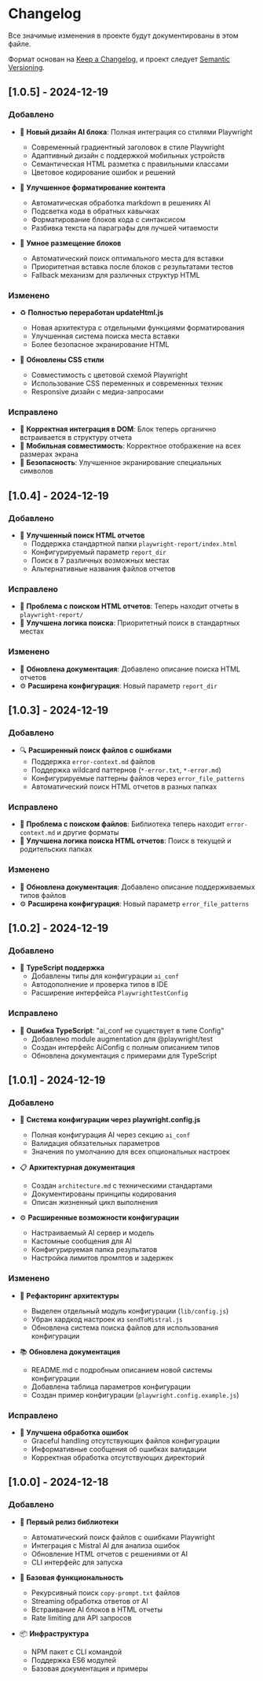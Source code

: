 # Changelog

Все значимые изменения в проекте будут документированы в этом файле.

Формат основан на [Keep a Changelog](https://keepachangelog.com/ru/1.0.0/),
и проект следует [Semantic Versioning](https://semver.org/spec/v2.0.0.html).

## [1.0.5] - 2024-12-19

### Добавлено
- 🎨 **Новый дизайн AI блока**: Полная интеграция со стилями Playwright
  - Современный градиентный заголовок в стиле Playwright
  - Адаптивный дизайн с поддержкой мобильных устройств
  - Семантическая HTML разметка с правильными классами
  - Цветовое кодирование ошибок и решений

- 🔧 **Улучшенное форматирование контента**
  - Автоматическая обработка markdown в решениях AI
  - Подсветка кода в обратных кавычках
  - Форматирование блоков кода с синтаксисом
  - Разбивка текста на параграфы для лучшей читаемости

- 🎯 **Умное размещение блоков**
  - Автоматический поиск оптимального места для вставки
  - Приоритетная вставка после блоков с результатами тестов
  - Fallback механизм для различных структур HTML

### Изменено
- ♻️ **Полностью переработан updateHtml.js**
  - Новая архитектура с отдельными функциями форматирования
  - Улучшенная система поиска места вставки
  - Более безопасное экранирование HTML

- 🎨 **Обновлены CSS стили**
  - Совместимость с цветовой схемой Playwright
  - Использование CSS переменных и современных техник
  - Responsive дизайн с медиа-запросами

### Исправлено
- 🐛 **Корректная интеграция в DOM**: Блок теперь органично встраивается в структуру отчета
- 📱 **Мобильная совместимость**: Корректное отображение на всех размерах экрана
- 🔧 **Безопасность**: Улучшенное экранирование специальных символов

## [1.0.4] - 2024-12-19

### Добавлено
- 📄 **Улучшенный поиск HTML отчетов**
  - Поддержка стандартной папки `playwright-report/index.html`
  - Конфигурируемый параметр `report_dir`
  - Поиск в 7 различных возможных местах
  - Альтернативные названия файлов отчетов

### Исправлено
- 🐛 **Проблема с поиском HTML отчетов**: Теперь находит отчеты в `playwright-report/`
- 🔧 **Улучшена логика поиска**: Приоритетный поиск в стандартных местах

### Изменено
- 📝 **Обновлена документация**: Добавлено описание поиска HTML отчетов
- ⚙️ **Расширена конфигурация**: Новый параметр `report_dir`

## [1.0.3] - 2024-12-19

### Добавлено
- 🔍 **Расширенный поиск файлов с ошибками**
  - Поддержка `error-context.md` файлов
  - Поддержка wildcard паттернов (`*-error.txt`, `*-error.md`)
  - Конфигурируемые паттерны файлов через `error_file_patterns`
  - Автоматический поиск HTML отчетов в разных папках

### Исправлено
- 🐛 **Проблема с поиском файлов**: Библиотека теперь находит `error-context.md` и другие форматы
- 🔧 **Улучшена логика поиска HTML отчетов**: Поиск в текущей и родительских папках

### Изменено
- 📝 **Обновлена документация**: Добавлено описание поддерживаемых типов файлов
- ⚙️ **Расширена конфигурация**: Новый параметр `error_file_patterns`

## [1.0.2] - 2024-12-19

### Добавлено
- 🔷 **TypeScript поддержка**
  - Добавлены типы для конфигурации `ai_conf`
  - Автодополнение и проверка типов в IDE
  - Расширение интерфейса `PlaywrightTestConfig`

### Исправлено
- 🐛 **Ошибка TypeScript**: "ai_conf не существует в типе Config"
  - Добавлено module augmentation для @playwright/test
  - Создан интерфейс AiConfig с полным описанием типов
  - Обновлена документация с примерами для TypeScript

## [1.0.1] - 2024-12-19

### Добавлено
- 🔧 **Система конфигурации через playwright.config.js**
  - Полная конфигурация AI через секцию `ai_conf`
  - Валидация обязательных параметров
  - Значения по умолчанию для всех опциональных настроек
  
- 📋 **Архитектурная документация**
  - Создан `architecture.md` с техническими стандартами
  - Документированы принципы кодирования
  - Описан жизненный цикл выполнения
  
- ⚙️ **Расширенные возможности конфигурации**
  - Настраиваемый AI сервер и модель
  - Кастомные сообщения для AI
  - Конфигурируемая папка результатов
  - Настройка лимитов промптов и задержек

### Изменено
- 🔄 **Рефакторинг архитектуры**
  - Выделен отдельный модуль конфигурации (`lib/config.js`)
  - Убран хардкод настроек из `sendToMistral.js`
  - Обновлена система поиска файлов для использования конфигурации
  
- 📚 **Обновлена документация**
  - README.md с подробным описанием новой системы конфигурации
  - Добавлена таблица параметров конфигурации
  - Создан пример конфигурации (`playwright.config.example.js`)

### Исправлено
- 🐛 **Улучшена обработка ошибок**
  - Graceful handling отсутствующих файлов конфигурации
  - Информативные сообщения об ошибках валидации
  - Корректная обработка отсутствующих директорий

## [1.0.0] - 2024-12-18

### Добавлено
- 🚀 **Первый релиз библиотеки**
  - Автоматический поиск файлов с ошибками Playwright
  - Интеграция с Mistral AI для анализа ошибок
  - Обновление HTML отчетов с решениями от AI
  - CLI интерфейс для запуска
  
- 🔧 **Базовая функциональность**
  - Рекурсивный поиск `copy-prompt.txt` файлов
  - Streaming обработка ответов от AI
  - Встраивание AI блоков в HTML отчеты
  - Rate limiting для API запросов
  
- 📦 **Инфраструктура**
  - NPM пакет с CLI командой
  - Поддержка ES6 модулей
  - Базовая документация и примеры 